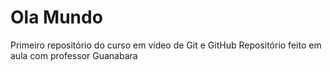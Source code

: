 # Ola Mundo
 Primeiro repositório do curso em vídeo de Git e GitHub
 Repositório feito em aula com professor Guanabara